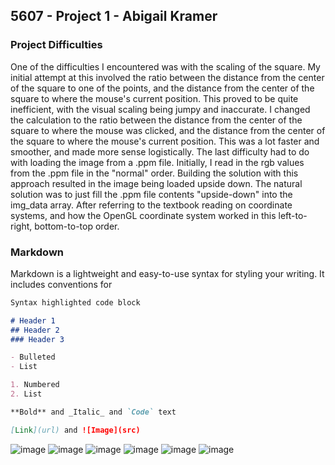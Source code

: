 ## 5607 - Project 1 - Abigail Kramer


### Project Difficulties
One of the difficulties I encountered was with the scaling of the square. My initial attempt 
at this involved the ratio between the distance from the center of the square to one of the 
points, and the distance from the center of the square to where the mouse's current position. This 
proved to be quite inefficient, with the visual scaling being jumpy and inaccurate. I changed the 
calculation to the ratio between the distance from the center of the square to where the mouse 
was clicked, and the distance from the center of the square to where the mouse's current position. 
This was a lot faster and smoother, and made more sense logistically. The last difficulty had to 
do with loading the image from a .ppm file. Initially, I read in the rgb values from the .ppm file 
in the "normal" order. Building the solution with this approach resulted in the image being loaded 
upside down. The natural solution was to just fill the .ppm file contents "upside-down" into the 
img_data array. After referring to the textbook reading on coordinate systems, and how the OpenGL 
coordinate system worked in this left-to-right, bottom-to-top order.

### Markdown

Markdown is a lightweight and easy-to-use syntax for styling your writing. It includes conventions for

```markdown
Syntax highlighted code block

# Header 1
## Header 2
### Header 3

- Bulleted
- List

1. Numbered
2. List

**Bold** and _Italic_ and `Code` text

[Link](url) and ![Image](src)
```

![image](https://user-images.githubusercontent.com/59031606/107131532-fa645b80-689c-11eb-9b56-3959a5c72a9c.png)
![image](https://user-images.githubusercontent.com/59031606/107131576-529b5d80-689d-11eb-80b7-5b10f3f49dff.png)
![image](https://user-images.githubusercontent.com/59031606/107131588-68a91e00-689d-11eb-8674-0e1df91bb1ce.png)
![image](https://user-images.githubusercontent.com/59031606/107131600-7a8ac100-689d-11eb-8a8d-e3fa03ca8ed4.png)
![image](https://user-images.githubusercontent.com/59031606/107131612-95f5cc00-689d-11eb-8e48-2ce1091389de.png)
![image](https://user-images.githubusercontent.com/59031606/107131617-a7d76f00-689d-11eb-8371-28f683bcda13.png)

